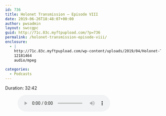 ```yaml
---
id: 736
title: Holonet Transmission – Episode VIII
date: 2019-06-26T18:48:07+00:00
author: pwsadmin
layout: swccgpc
guid: http://71c.83c.myftpupload.com/?p=736
permalink: /holonet-transmission-episode-viii/
enclosure:
  - |
    http://71c.83c.myftpupload.com/wp-content/uploads/2019/04/Holonet-Transmission-–-Episode-VIII.mp3
    12181464
    audio/mpeg
    
categories:
  - Podcasts
---
```

 

Duration: 32:42<figure class="wp-block-audio"><audio controls src="http://71c.83c.myftpupload.com/wp-content/uploads/2019/04/Holonet-Transmission-–-Episode-VIII.mp3"></audio></figure>